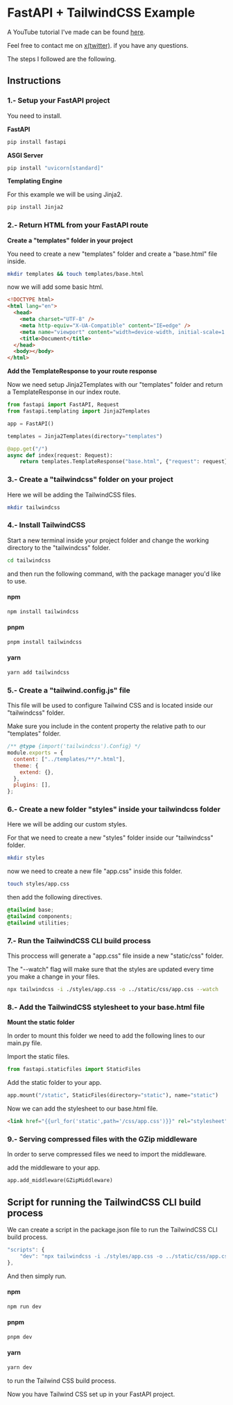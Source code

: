 # FastAPI + TailwindCSS Example

A YouTube tutorial I've made can be found [here](https://youtu.be/yrEKYkIK-Fw).

Feel free to contact me on [x(twitter)](https://twitter.com/vicsejas). if you have any questions.

The steps I followed are the following.

## Instructions

### 1.- Setup your FastAPI project

You need to install.

**FastAPI**

```sh
pip install fastapi
```

**ASGI Server**

```sh
pip install "uvicorn[standard]"
```

**Templating Engine**

For this example we will be using Jinja2.

```sh
pip install Jinja2
```

### 2.- Return HTML from your FastAPI route

**Create a "templates" folder in your project**

You need to create a new "templates" folder and create a "base.html" file inside.

```sh
mkdir templates && touch templates/base.html
```

now we will add some basic html.

```html
<!DOCTYPE html>
<html lang="en">
  <head>
    <meta charset="UTF-8" />
    <meta http-equiv="X-UA-Compatible" content="IE=edge" />
    <meta name="viewport" content="width=device-width, initial-scale=1.0" />
    <title>Document</title>
  </head>
  <body></body>
</html>
```

**Add the TemplateResponse to your route response**

Now we need setup Jinja2Templates with our "templates" folder and return a TemplateResponse in our index route.

```python
from fastapi import FastAPI, Request
from fastapi.templating import Jinja2Templates

app = FastAPI()

templates = Jinja2Templates(directory="templates")

@app.get("/")
async def index(request: Request):
    return templates.TemplateResponse("base.html", {"request": request})
```

### 3.- Create a "tailwindcss" folder on your project

Here we will be adding the TailwindCSS files.

```sh
mkdir tailwindcss
```

### 4.- Install TailwindCSS

Start a new terminal inside your project folder and change the working directory to the "tailwindcss" folder.

```sh
cd tailwindcss
```

and then run the following command, with the package manager you'd like to use.

#### npm

```sh
npm install tailwindcss
```

#### pnpm

```sh
pnpm install tailwindcss
```

#### yarn

```sh
yarn add tailwindcss
```

### 5.- Create a "tailwind.config.js" file

This file will be used to configure Tailwind CSS and is located inside our "tailwindcss" folder.

Make sure you include in the content property the relative path to our "templates" folder.

```js
/** @type {import('tailwindcss').Config} */
module.exports = {
  content: ["../templates/**/*.html"],
  theme: {
    extend: {},
  },
  plugins: [],
};
```

### 6.- Create a new folder "styles" inside your tailwindcss folder

Here we will be adding our custom styles.

For that we need to create a new "styles" folder inside our "tailwindcss" folder.

```sh
mkdir styles
```

now we need to create a new file "app.css" inside this folder.

```sh
touch styles/app.css
```

then add the following directives.

```css
@tailwind base;
@tailwind components;
@tailwind utilities;
```

### 7.- Run the TailwindCSS CLI build process

This proccess will generate a "app.css" file inside a new "static/css" folder.

The "--watch" flag will make sure that the styles are updated every time you make a change in your files.

```sh
npx tailwindcss -i ./styles/app.css -o ../static/css/app.css --watch
```

### 8.- Add the TailwindCSS stylesheet to your base.html file

**Mount the static folder**

In order to mount this folder we need to add the following lines to our main.py file.

Import the static files.

```python
from fastapi.staticfiles import StaticFiles
```

Add the static folder to your app.

```python
app.mount("/static", StaticFiles(directory="static"), name="static")
```

Now we can add the stylesheet to our base.html file.

```html
<link href="{{url_for('static',path='/css/app.css')}}" rel="stylesheet" />
```

### 9.- Serving compressed files with the GZip middleware

In order to serve compressed files we need to import the middleware.

add the middleware to your app.

```python
app.add_middleware(GZipMiddleware)
```

## Script for running the TailwindCSS CLI build process

We can create a script in the package.json file to run the TailwindCSS CLI build process.

```js
"scripts": {
    "dev": "npx tailwindcss -i ./styles/app.css -o ../static/css/app.css --watch"
},
```

And then simply run.

#### npm

```sh
npm run dev
```

#### pnpm

```sh
pnpm dev
```

#### yarn

```sh
yarn dev
```

to run the Tailwind CSS build process.

Now you have Tailwind CSS set up in your FastAPI project.
